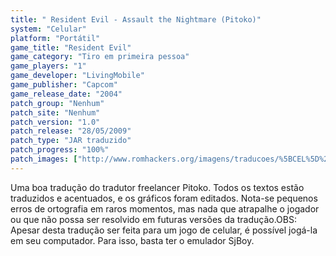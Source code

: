 ```yaml
---
title: " Resident Evil - Assault the Nightmare (Pitoko)"
system: "Celular"
platform: "Portátil"
game_title: "Resident Evil"
game_category: "Tiro em primeira pessoa"
game_players: "1"
game_developer: "LivingMobile"
game_publisher: "Capcom"
game_release_date: "2004"
patch_group: "Nenhum"
patch_site: "Nenhum"
patch_version: "1.0"
patch_release: "28/05/2009"
patch_type: "JAR traduzido"
patch_progress: "100%"
patch_images: ["http://www.romhackers.org/imagens/traducoes/%5BCEL%5D%20Resident%20Evil%20-%20Assault%20the%20Nightmare%20-%20Pitoko%20-%201.png","http://www.romhackers.org/imagens/traducoes/%5BCEL%5D%20Resident%20Evil%20-%20Assault%20the%20Nightmare%20-%20Pitoko%20-%202.png","http://www.romhackers.org/imagens/traducoes/%5BCEL%5D%20Resident%20Evil%20-%20Assault%20the%20Nightmare%20-%20Pitoko%20-%203.png"]
---
```

Uma boa tradução do tradutor freelancer Pitoko. Todos os textos estão traduzidos e acentuados, e os gráficos foram editados. Nota-se pequenos erros de ortografia em raros momentos, mas nada que atrapalhe o jogador ou que não possa ser resolvido em futuras versões da tradução.OBS: Apesar desta tradução ser feita para um jogo de celular, é possível jogá-la em seu computador. Para isso, basta ter o emulador SjBoy.